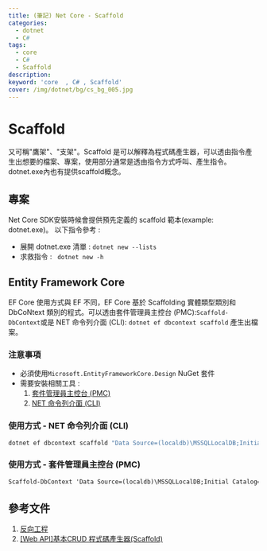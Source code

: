 ```yaml
---
title: (筆記) Net Core - Scaffold 
categories: 
  - dotnet
  - C#
tags: 
  - core
  - C#
  - Scaffold
description:
keyword: 'core  , C# , Scaffold'
cover: /img/dotnet/bg/cs_bg_005.jpg
---
```


# Scaffold 
又可稱"鷹架"、"支架"。Scaffold 是可以解釋為程式碼產生器，可以透由指令產生出想要的檔案、專案，使用部分通常是透由指令方式呼叫、產生指令。dotnet.exe內也有提供scaffold概念。

## 專案
Net Core SDK安裝時候會提供預先定義的 scaffold 範本(example: dotnet.exe)。 以下指令參考 : 
- 展開 dotnet.exe 清單 : ```dotnet new --lists ```
- 求救指令 : ``` dotnet new -h```


## Entity Framework Core 
EF Core 使用方式與 EF 不同，EF Core 基於 Scaffolding 實體類型類別和 DbCoNtext 類別的程式。可以透由套件管理員主控台 (PMC):```Scaffold-DbContext```或是 NET 命令列介面 (CLI): ```dotnet ef dbcontext scaffold``` 產生出檔案。

### 注意事項
- 必須使用```Microsoft.EntityFrameworkCore.Design``` NuGet 套件
- 需要安裝相關工具 : 
  1. [套件管理員主控台 (PMC)](https://docs.microsoft.com/zh-tw/ef/core/cli/powershell)
  2. [NET 命令列介面 (CLI)](https://docs.microsoft.com/zh-tw/ef/core/cli/dotnet)

### 使用方式 - NET 命令列介面 (CLI)
```cmd
dotnet ef dbcontext scaffold "Data Source=(localdb)\MSSQLLocalDB;Initial Catalog=Chinook" Microsoft.EntityFrameworkCore.SqlServer
```

### 使用方式 - 套件管理員主控台 (PMC)
```cmd
Scaffold-DbContext 'Data Source=(localdb)\MSSQLLocalDB;Initial Catalog=Chinook' Microsoft.EntityFrameworkCore.SqlServer
```

## 參考文件
1. [反向工程](https://docs.microsoft.com/zh-tw/ef/core/managing-schemas/scaffolding?tabs=dotnet-core-cli)
2. [[Web API]基本CRUD 程式碼產生器(Scaffold)](https://dotblogs.com.tw/stanley14/2016/07/02/193832)